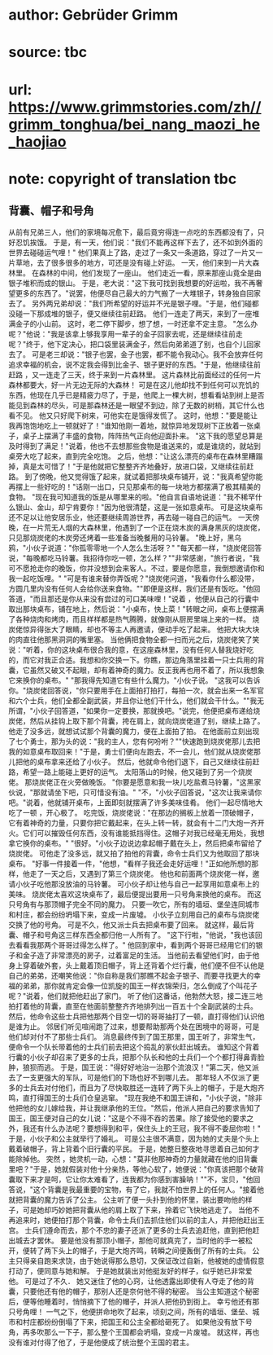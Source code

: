 # author: Gebrüder Grimm
# source: tbc
# url: https://www.grimmstories.com/zh//grimm_tonghua/bei_nang_maozi_he_haojiao
# note: copyright of translation tbc

## 背囊、帽子和号角 

从前有兄弟三人，他们的家境每况愈下，最后竟穷得连一点吃的东西都没有了，只好忍饥挨饿。
于是，有一天，他们说："我们不能再这样下去了，还不如到外面的世界去碰碰运气哩！"
他们果真上了路，走过了一条又一条道路，穿过了一片又一片草地，去了很多很多的地方，可还是没有碰上好运。
一天，他们来到一片大森林里。 在森林的中间，他们发现了一座山。
他们走近一看，原来那座山竟全是由银子堆积而成的银山。
于是，老大说："这下我可找到我想要的好运啦，我不再奢望更多的东西了。"说罢，他便尽自己最大的力气搬了一大堆银子，转身独自回家去了。
另外两兄弟却说："我们所希望的好运并不光是银子哩。"于是，他们碰都没碰一下那成堆的银子，便又继续往前赶路。
他们一连走了两天，来到了一座堆满金子的小山前。
这时，老二停下脚步，想了想，一时还拿不定主意。
"怎么办呢？"他说："我是该拿上够我享用一辈子的金子回家去呢，还是继续往前走呢？"终于，他下定决心，把口袋里装满金子，然后向弟弟道了别，也自个儿回家去了。
可是老三却说："银子也罢，金子也罢，都不能令我动心。我不会放弃任何追求幸福的机会，说不定我会得到比金子、银子更好的东西。"于是，他继续往前赶路
，又一连走了三天，终于来到一片森林里。
这片森林比前面经过的任何一片森林都要大，好一片无边无际的大森林！
可是在这儿他却找不到任何可以充饥的东西，他现在几乎已是精疲力尽了，于是，他爬上一棵大树，想看看站到树上是否能见到森林的尽头，可是那森林还是一眼望不到边，除了无数的树梢，其它什么也看不见。
他又只好爬下树来，可他实在是饿得发慌了。
这时，他想："要是能让我再饱饱地吃上一顿就好了！"谁知他刚一着地，就惊异地发现树下正放着一张桌子，桌子上摆满了丰盛的食物，阵阵热气正向他迎面扑来。
"这下我的愿望总算是及时得到了满足！"说着，他也不去想那些食物是谁送来的，或是谁烧的，就站到桌旁大吃了起来，直到完全吃饱。
之后，他想："让这么漂亮的桌布在森林里糟蹋掉，真是太可惜了！"于是他就把它整整齐齐地叠好，放进口袋，又继续往前赶路。
到了傍晚，他又觉得饿了起来，就试着把那块桌布铺开，说："我真希望你能再摆上一些好吃的！"话刚一出口，只见那桌布的每一块地方都摆满了极其精美的食物。
"现在我可知道我的饭是从哪里来的啦。"他自言自语地说道："我不稀罕什么银山、金山，却宁肯要你！"因为他很清楚，这是一张如意桌布。
可是这块桌布还不足以让他安居乐业，他还要继续周游世界，再去碰一碰自己的运气。
一天傍晚，在一片荒无人烟的大森林里，他遇到了一个正在烧木炭的满身黑灰的烧炭佬，只见那烧炭佬的木炭旁还烤着一些准备当晚餐用的马铃薯。
"晚上好，黑乌鸦，"小伙子说道："你孤零零地一个人怎么生活呀？"
"每天都一样，"烧炭佬回答说，"每晚都吃马铃薯。我招待你吃一顿，怎么样？""非常感谢，"旅行者说，"我可不愿抢走你的晚饭，你并没想到会来客人。不过，要是你愿意，我倒想邀请你和我一起吃饭哩。"
"可是有谁来替你弄饭呢？"烧炭佬问道，"我看你什么都没带，方圆几里内没有任何人会给你送来食物。""即便是这样，我们还是有饭吃。"他回答道，"而且那还是你从来没有尝过的可口美味哩！"说着
，他便从自己的行囊中取出那块桌布，铺在地上，然后说："小桌布，快上菜！"转眼之间，桌布上便摆满了各种烧肉和烤肉，而且样样都是热气腾腾，就像刚从厨房里端上来的一样。
烧炭佬惊异得张大了眼睛，却也不等主人再邀请，便动手吃了起来。
他把大块大块的肉直往他那黑洞洞的嘴里塞。
当他俩把食物全都一扫而光之后，烧炭佬笑了笑说："听着，你的这块桌布很合我的意，在这座森林里，没有任何人替我烧好吃的，而它对我正合适。我想和你交换一下。你瞧，那边角落里挂着一只士兵用的背囊，它虽然又破又不起眼，却有着神奇的魔力。反正我再也用不着了，所以我想象它来换你的桌布。"
"那我得先知道它有些什么魔力。"小伙子说。
"这我可以告诉你。"烧炭佬回答说，"你只要用手在上面拍打拍打，每拍一次，就会出来一名军官和六个士兵，他们全都全副武装，并且你让他们干什么，他们就会干什么。""我无所谓，"小伙子回答道，"如果你一定要换，那就换吧。"说完，他便把桌布递给烧炭佬，然后从挂钩上取下那个背囊，挎在肩上，就向烧炭佬道了别，继续上路了。
他走了没多远，就想试试那个背囊的魔力，便在上面拍了拍。
在他面前立刻出现了七个勇士，那为头的说："我的主人，您有何吩咐？""快速跑到烧炭佬那儿去把我的如意桌布取回来！"于是，勇士们便向左跑去，不一会儿，他们就从烧炭佬那儿把他的桌布拿来还给了小伙子。
然后，他就命令他们退下，自己又继续往前赶路，希望一路上能碰上更好的运气。
太阳落山的时候，他又碰到了另一个烧炭佬。 那烧炭佬正在火旁做晚饭。
"你要是愿意和我一块儿吃盐煮马铃薯，"这黑家伙说，"那就请坐下吧，只可惜没有油。"
"不，"小伙子回答说，"这次让我来请你吧。"说着，他就铺开桌布，上面即刻就摆满了许多美味佳肴。
他们一起尽情地大吃了一顿 ，开心极了。
吃完饭，烧炭佬说："在那边的搁板上放着一顶破帽子，它有着神奇的力量，只要你把它戴起来，在头上转一转，就会有十二门大炮一齐开火。它们可以摧毁任何东西，没有谁能抵挡得住。这帽子对我已经毫无用处，我想拿它换你的桌布。"
"很好。"小伙子边说边拿起帽子戴在头上，然后把桌布留给了烧炭佬。
可他走了没多远，就又拍了拍他的背囊，命令士兵们又为他取回了那块桌布。
"好事一件接着一件，"他想，"看样子我还会走好运哩！"正如他所想的那样，他走了一天之后，又遇到了第三个烧炭佬。
他也和前面两个烧炭佬一样，邀请小伙子吃他那没放油的马铃薯。
可小伙子却让他与自己一起享用如意桌布上的美味。
烧炭佬太喜欢这块桌布了，最后便提出要用一只号角来换他的桌布。
而这只号角有与那顶帽子完全不同的魔力。
只要一吹它，所有的墙垣、堡垒连同城市和村庄，都会纷纷坍塌下来，变成一片废墟。
小伙子立刻用自己的桌布与烧炭佬交换了他的号角。
可是不久，他又派士兵去把桌布要了回来。
就这样，最后背囊、帽子和号角这三样东西全都归他一人所有了。
"这下行啦，"他说，"我也该回去看看我那两个哥哥过得怎么样了。"
他回到家中，看到两个哥哥已经用它们的银子和金子造了非常漂亮的房子，过着富足的生活。
当他前去看望他们时，由于他身上穿着破外套，头上戴着顶旧帽子，背上还背着个烂行囊，他们便不但不认他是自己的弟弟，还嘲笑他说："你自称是我们那瞧不起金子银子、而要寻找更大的幸福的弟弟，那你就肯定会像一位凯旋的国王一样衣锦荣归，怎么倒成了个叫花子呢？"说着，他们就把他赶出了家门。
听了他们这番话，他勃然大怒，接二连三地拍打着他的背囊，直至在他面前整整齐齐地排列出一百五十个全副武装的士兵。
然后，他命令这些士兵把他那两个目空一切的哥哥抽打了一顿，直打得他们认识他是谁为止。
邻居们听见喧闹跑了过来，想要帮助那两个处在困境中的哥哥，可是他们却对付不了那些士兵们。
消息最终传到了国王那里，国王听了，非常生气，便命令一个队长带着他的士兵们前去把这个捣乱的家伙赶出城去。
谁知这个背着行囊的小伙子却召来了更多的士兵，把那个队长和他的士兵们一个个都打得鼻青脸肿，狼狈而逃。
于是，国王说："得好好地治一治那个流浪汉！"第二天，他又派去了一支更强大的军队，可是他们的下场也好不到哪儿去。
那年轻人不仅派了更多的士兵去对付他们，而且为了尽快取胜还一连转了两下头上的帽子，于是大炮齐鸣，直打得国王的士兵们仓皇逃窜。
"现在我绝不和国王讲和，"小伙子说，"除非他把他的女儿嫁给我，并让我继承他的王位。"然后，他派人把自己的要求告知了国王，国王便对自己的女儿说："这是个不得不吞的苦果。除了接受他的要求之外，我还有什么办法呢？要想得到和平，保住头上的王冠，我不得不委屈你啦！"
于是，小伙子和公主就举行了婚礼。
可是公主很不满意，因为她的丈夫是个头上戴着破帽子，背上背着个旧行囊的平民。
于是，她整日整夜地寻思着自己如何才能除掉他。 突然
，她灵机一动，心想："莫非他那神奇的力量就藏在他的旧背囊里吧？"于是，她就假装对他十分亲热，等他心软了，她便说："你真该把那个破背囊取下来才是呵，它让你太难看了，连我都为你感到害臊呐！""不，宝贝，"他回答说，"这个背囊是我最重要的宝物，有了它，我就不怕世界上的任何人。"接着他就把背囊的魔力告诉了公主。
公主听了便一头扑到他的怀里，装出要吻他的样子，可是她却巧妙她把背囊从他的肩上取了下来，拎着它飞快地逃走了。
当他不再追来时，她便拍打那个背囊，命令士兵们去抓住他们以前的主人，并把他赶出王宫。
士兵们遵命而去，那个不忠的妻子还派了更多的士兵去追赶他，直到把他赶出城去才罢休。
要是他没有那顶小帽子，那他可就真完了，当时他的手一被松开，便转了两下头上的帽子，于是大炮齐鸣，转瞬之间便轰倒了所有的士兵。
公主只得亲自跑来求饶，由于她说得那么恳切，又保证改过自新，他被她的虚情假意打动了，便同意与她和解。
于是她就装出对他挺友好的样子，似乎她已非常爱他。 可是过了不久．
她又迷住了他的心窍，让他透露出即使有人夺走了他的背囊，只要他还有他的帽子，那别人还是奈何他不得的秘密。
当公主知道这个秘密后，便等他睡着时，悄悄摘下了他的帽子，并派人把他扔到街上。
幸亏他还有那只号角哩！
一气之下，他便拼命地吹了起来，顷刻之间，所有的墙垣、堡垒、城市和村庄都纷纷倒塌了下来，把国王和公主全都给砸死了。
如果他没有放下号角，再多吹那么一下子，那么整个王国都会坍塌，变成一片废墟。
就这样，再也没有谁对付得了他了，于是他便成了统治整个王国的君主。
